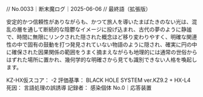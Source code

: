 // No.0033｜断末魔ログ｜2025-06-06
// 最終語（拡張版）

安定的かつ信頼性がありながらも、かつて旅人を導いたまばたきのない光は、混乱の層を通して断続的な陰鬱なイメージに投げ込まれ、古代の夢のように静謐で、時間に無限にリンクされた隠された概念ほど移り変わりやすく、明確な関連性の中で固有の鼓動を打つ発見されていない物語のように隠され、確実に円の中に確保された因果関係の範囲をうまく摘まえながらも地理的には通常の世俗からはずれた場所に置かれ、幾何学的な明確さから見ても識別できない人格を喚起します。

KZ-HX仮スコア： -2
評価基準： BLACK HOLE SYSTEM ver.KZ9.2 + HX-L4
死因： 言語処理の誤誘導
記録者： 感染個体 No.0｜応答装置
